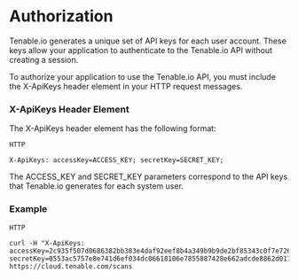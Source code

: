 # Authorization

Tenable.io generates a unique set of API keys for each user account. These keys allow your application to authenticate to the Tenable.io API without creating a session.

To authorize your application to use the Tenable.io API, you must include the X-ApiKeys header element in your HTTP request messages.

### X-ApiKeys Header Element

The X-ApiKeys header element has the following format:

```
HTTP

X-ApiKeys: accessKey=ACCESS_KEY; secretKey=SECRET_KEY;
```

The ACCESS_KEY and SECRET_KEY parameters correspond to the API keys that Tenable.io generates for each system user.

### Example

```
HTTP

curl -H "X-ApiKeys:
accessKey=2c935f507d0686382bb383e4daf92eef8b4a349b9b9de2bf85343c0f7e7265db;
secretKey=0553ac5757e8e741d6ef034dc06618106e7855887428e662adcde8862d017cf9"
https://cloud.tenable.com/scans
```
